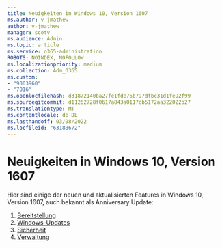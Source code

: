 ```yaml
---
title: Neuigkeiten in Windows 10, Version 1607
ms.author: v-jmathew
author: v-jmathew
manager: scotv
ms.audience: Admin
ms.topic: article
ms.service: o365-administration
ROBOTS: NOINDEX, NOFOLLOW
ms.localizationpriority: medium
ms.collection: Adm_O365
ms.custom:
- "9003960"
- "7016"
ms.openlocfilehash: d31872140ba27fe1fde76b797dfbc31d1fe92f99
ms.sourcegitcommit: d11262728f0617a843a0117cb5172aa322022b27
ms.translationtype: MT
ms.contentlocale: de-DE
ms.lasthandoff: 03/08/2022
ms.locfileid: "63188672"
---
```

# <a name="whats-new-in-windows-10-version-1607"></a>Neuigkeiten in Windows 10, Version 1607

Hier sind einige der neuen und aktualisierten Features in Windows 10, Version 1607, auch bekannt als Anniversary Update:

1. [Bereitstellung](https://go.microsoft.com/fwlink/?linkid=2114462)
2. [Windows-Updates](https://go.microsoft.com/fwlink/?linkid=2114463)
3. [Sicherheit](https://go.microsoft.com/fwlink/?linkid=2114270)
4. [Verwaltung](https://go.microsoft.com/fwlink/?linkid=2114271)
